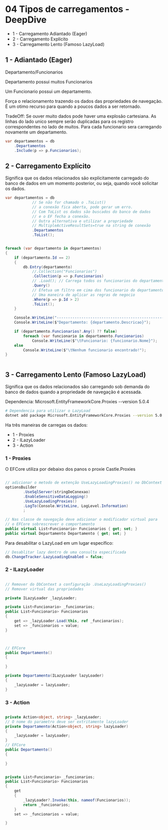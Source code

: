 # 04 Tipos de carregamentos - DeepDive

* 1 - Carregamento Adiantado (Eager)
* 2 - Carregamento Explícito
* 3 - Carregamento Lento (Famoso LazyLoad)

## 1 - Adiantado (Eager)

Departamento/Funcionarios

Departamento possui muitos Funcionarios

Um Funcionario possui um departamento.

Força o relacionamento trazendo os dados das propriedades de navegação.
É um otimo recurso para quando a poucos dados a ser retornado.

TradeOff: Se ouver muito dados pode haver uma explosão cartesiana. As linhas do lado unico sempre serão duplicadas para os registro correspondentes no lado de muitos. Para cada funcionario sera carregando novamente um departamento.

```c#
var departamentos = db
    .Departamentos
    .Include(p => p.Funcionarios);
```



## 2 - Carregamento Explícito

Significa que os dados relacionados são explicitamente carregado do banco de dados
em um momento posterior, ou seja, quando você solicitar os dados.

```c#
var departamentos = db
            // Se não for chamado o .ToList() 
            // a conexão fica aberta, pode gerar um erro.
            // Com ToList os dados são buscados do banco de dados
            // e o EF fecha a conexão.
            // Outra alternativa e utilizar a propriedade
            // MultipleActiveResultSets=true na string de conexão             
            .Departamentos 
            .ToList();


foreach (var departamento in departamentos)
{
    if (departamento.Id == 2)
    {
        db.Entry(departamento)
            //.Collection("Funcionarios")
            .Collection(p => p.Funcionarios)
            // .Load(); // Carrega todos os funcionarios do departamento
            .Query()
            // Efetua um filtro em cima dos funcionario do departamento.
            // Uma maneira de aplicar as regras de negocio 
            .Where(p => p.Id > 2)
            .ToList();
    }

    Console.WriteLine("---------------------------------------------------------");
    Console.WriteLine($"Departamento: {departamento.Descricao}");

    if (departamento.Funcionarios?.Any() ?? false)
        foreach (var funcionario in departamento.Funcionarios)
            Console.WriteLine($"\tFuncionario: {funcionario.Nome}");
    else
        Console.WriteLine($"\tNenhum funcionario encontrado!");
}
```

```
```

## 3 - Carregamento Lento (Famoso LazyLoad)


Significa que os dados relacionados são carregando sob demanda do banco de dados
quando a propriedade de navegação é acessada.

Dependencia: Microsoft.EntityFrameworkCore.Proxies --version 5.0.4

```bash
# Dependencia para utilizar o LazyLoad
dotnet add package Microsoft.EntityFrameworkCore.Proxies --version 5.0.4
```

Ha três maneiras de carregas os dados:
* 1 - Proxies
* 2 - ILazyLoader
* 3 - Action

### 1 - Proxies

O EFCore utiliza por debaixo dos panos o proxie Castle.Proxies


```c#

// adicionar o metodo de extenção UseLazyLoadingProxies() no DbContext
optionsBuilder
        .UseSqlServer(stringDeConexao)
        .EnableSensitiveDataLogging()
        .UseLazyLoadingProxies()
        .LogTo(Console.WriteLine, LogLevel.Information)
        ;

// Nas classe de navegação deve adicionar o modificador virtual para
// o EFCore sobrescrever o comportamento
public virtual List<Funcionario> Funcionarios { get; set; }
public virtual Departamento Departamento { get; set; }

```

Para desabilitar o LazyLoad em um lugar específico:

```c#
// Desablitar lazy dentro de uma consulta especificada
db.ChangeTracker.LazyLoadingEnabled = false;
```


### 2 - ILazyLoader


```c#

// Remover do DbContext a configuração .UseLazyLoadingProxies()
// Remover virtual das propriedades

private ILazyLoader _lazyLoader;

private List<Funcionario> _funcionarios;
public List<Funcionario> Funcionarios
{
    get => _lazyLoader.Load(this, ref _funcionarios);
    set => _funcionarios = value;
}



// EFCore
public Departamento()
{
    
}

private Departamento(ILazyLoader lazyLoader)
{
    _lazyLoader = lazyLoader;
}
```


### 3 - Action


```c#

private Action<object, string> _lazyLoader;
// O nome do parametro deve ser extritamente lazyLoader
private Departamento(Action<object, string> lazyLoader)
{
    _lazyLoader = lazyLoader;
}
// EFCore
public Departamento()
{
    
}


private List<Funcionario> _funcionarios;
public List<Funcionario> Funcionarios
{
    get
    {
        _lazyLoader?.Invoke(this, nameof(Funcionarios));
        return _funcionarios;
    }
    set => _funcionarios = value;

}

```

